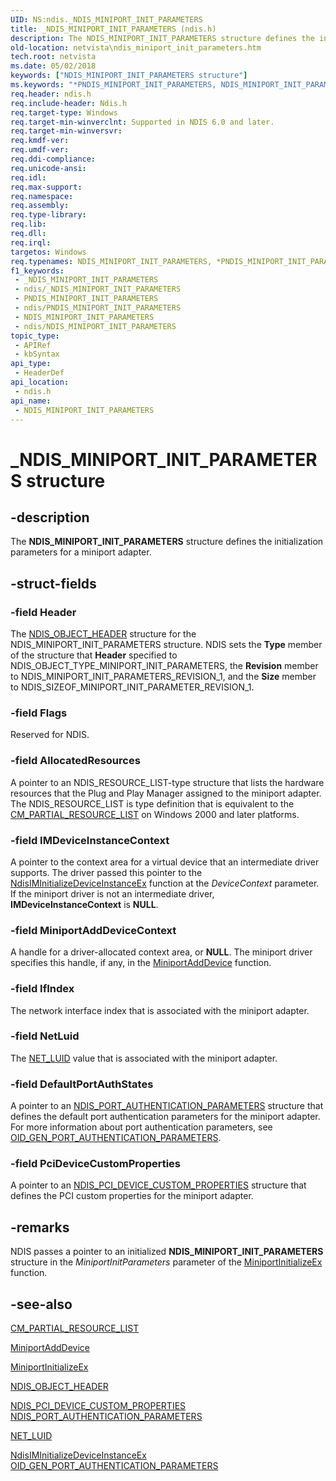 ```yaml
---
UID: NS:ndis._NDIS_MINIPORT_INIT_PARAMETERS
title: _NDIS_MINIPORT_INIT_PARAMETERS (ndis.h)
description: The NDIS_MINIPORT_INIT_PARAMETERS structure defines the initialization parameters for a miniport adapter.
old-location: netvista\ndis_miniport_init_parameters.htm
tech.root: netvista
ms.date: 05/02/2018
keywords: ["NDIS_MINIPORT_INIT_PARAMETERS structure"]
ms.keywords: "*PNDIS_MINIPORT_INIT_PARAMETERS, NDIS_MINIPORT_INIT_PARAMETERS, NDIS_MINIPORT_INIT_PARAMETERS structure [Network Drivers Starting with Windows Vista], PNDIS_MINIPORT_INIT_PARAMETERS, PNDIS_MINIPORT_INIT_PARAMETERS structure pointer [Network Drivers Starting with Windows Vista], _NDIS_MINIPORT_INIT_PARAMETERS, miniport_structures_ref_064614b0-eb2a-4fdd-8b0a-d14540e6faa5.xml, ndis/NDIS_MINIPORT_INIT_PARAMETERS, ndis/PNDIS_MINIPORT_INIT_PARAMETERS, netvista.ndis_miniport_init_parameters"
req.header: ndis.h
req.include-header: Ndis.h
req.target-type: Windows
req.target-min-winverclnt: Supported in NDIS 6.0 and later.
req.target-min-winversvr: 
req.kmdf-ver: 
req.umdf-ver: 
req.ddi-compliance: 
req.unicode-ansi: 
req.idl: 
req.max-support: 
req.namespace: 
req.assembly: 
req.type-library: 
req.lib: 
req.dll: 
req.irql: 
targetos: Windows
req.typenames: NDIS_MINIPORT_INIT_PARAMETERS, *PNDIS_MINIPORT_INIT_PARAMETERS
f1_keywords:
 - _NDIS_MINIPORT_INIT_PARAMETERS
 - ndis/_NDIS_MINIPORT_INIT_PARAMETERS
 - PNDIS_MINIPORT_INIT_PARAMETERS
 - ndis/PNDIS_MINIPORT_INIT_PARAMETERS
 - NDIS_MINIPORT_INIT_PARAMETERS
 - ndis/NDIS_MINIPORT_INIT_PARAMETERS
topic_type:
 - APIRef
 - kbSyntax
api_type:
 - HeaderDef
api_location:
 - ndis.h
api_name:
 - NDIS_MINIPORT_INIT_PARAMETERS
---
```


# _NDIS_MINIPORT_INIT_PARAMETERS structure


## -description

The <b>NDIS_MINIPORT_INIT_PARAMETERS</b> structure defines the initialization parameters for a miniport
  adapter.

## -struct-fields

### -field Header

The 
     <a href="/windows-hardware/drivers/ddi/ntddndis/ns-ntddndis-_ndis_object_header">NDIS_OBJECT_HEADER</a> structure for the
     NDIS_MINIPORT_INIT_PARAMETERS structure. NDIS sets the 
     <b>Type</b> member of the structure that 
     <b>Header</b> specified to NDIS_OBJECT_TYPE_MINIPORT_INIT_PARAMETERS, the 
     <b>Revision</b> member to NDIS_MINIPORT_INIT_PARAMETERS_REVISION_1, and the 
     <b>Size</b> member to NDIS_SIZEOF_MINIPORT_INIT_PARAMETER_REVISION_1.

### -field Flags

Reserved for NDIS.

### -field AllocatedResources

A pointer to an NDIS_RESOURCE_LIST-type structure that lists the hardware resources that the Plug
     and Play Manager assigned to the miniport adapter. The NDIS_RESOURCE_LIST is type definition that is
     equivalent to the 
     <a href="/windows-hardware/drivers/ddi/wdm/ns-wdm-_cm_partial_resource_list">CM_PARTIAL_RESOURCE_LIST</a> on Windows
     2000 and later platforms.

### -field IMDeviceInstanceContext

A pointer to the context area for a virtual device that an intermediate driver supports. The
     driver passed this pointer to the 
     <a href="/windows-hardware/drivers/ddi/ndis/nf-ndis-ndisiminitializedeviceinstanceex">
     NdisIMInitializeDeviceInstanceEx</a> function at the 
     <i>DeviceContext</i> parameter. If the miniport driver is not an intermediate driver, 
     <b>IMDeviceInstanceContext</b> is <b>NULL</b>.

### -field MiniportAddDeviceContext

A handle for a driver-allocated context area, or <b>NULL</b>. The miniport driver specifies this handle,
     if any, in the 
     <a href="/windows-hardware/drivers/ddi/ndis/nc-ndis-miniport_add_device">MiniportAddDevice</a> function.

### -field IfIndex

The network interface index that is associated with the miniport adapter.

### -field NetLuid

The 
     <a href="/windows/win32/api/ifdef/ns-ifdef-net_luid_lh">NET_LUID</a> value that is associated with the
     miniport adapter.

### -field DefaultPortAuthStates

A pointer to an 
     <a href="/windows-hardware/drivers/ddi/ntddndis/ns-ntddndis-_ndis_port_authentication_parameters">
     NDIS_PORT_AUTHENTICATION_PARAMETERS</a> structure that defines the default port authentication
     parameters for the miniport adapter. For more information about port authentication parameters, see 
     <a href="/windows-hardware/drivers/network/oid-gen-port-authentication-parameters">
     OID_GEN_PORT_AUTHENTICATION_PARAMETERS</a>.

### -field PciDeviceCustomProperties

A pointer to an 
     <a href="/windows-hardware/drivers/ddi/ntddndis/ns-ntddndis-_ndis_pci_device_custom_properties">
     NDIS_PCI_DEVICE_CUSTOM_PROPERTIES</a> structure that defines the PCI custom properties for the
     miniport adapter.

## -remarks

NDIS passes a pointer to an initialized <b>NDIS_MINIPORT_INIT_PARAMETERS</b> structure in the 
    <i>MiniportInitParameters</i> parameter of the 
    <a href="/windows-hardware/drivers/ddi/ndis/nc-ndis-miniport_initialize">MiniportInitializeEx</a> function.

## -see-also

<a href="/windows-hardware/drivers/ddi/wdm/ns-wdm-_cm_partial_resource_list">CM_PARTIAL_RESOURCE_LIST</a>



<a href="/windows-hardware/drivers/ddi/ndis/nc-ndis-miniport_add_device">MiniportAddDevice</a>



<a href="/windows-hardware/drivers/ddi/ndis/nc-ndis-miniport_initialize">MiniportInitializeEx</a>



<a href="/windows-hardware/drivers/ddi/ntddndis/ns-ntddndis-_ndis_object_header">NDIS_OBJECT_HEADER</a>



<a href="/windows-hardware/drivers/ddi/ntddndis/ns-ntddndis-_ndis_pci_device_custom_properties">
   NDIS_PCI_DEVICE_CUSTOM_PROPERTIES</a>



<a href="/windows-hardware/drivers/ddi/ntddndis/ns-ntddndis-_ndis_port_authentication_parameters">
   NDIS_PORT_AUTHENTICATION_PARAMETERS</a>



<a href="/windows/win32/api/ifdef/ns-ifdef-net_luid_lh">NET_LUID</a>



<a href="/windows-hardware/drivers/ddi/ndis/nf-ndis-ndisiminitializedeviceinstanceex">
   NdisIMInitializeDeviceInstanceEx</a>



<a href="/windows-hardware/drivers/network/oid-gen-port-authentication-parameters">
   OID_GEN_PORT_AUTHENTICATION_PARAMETERS</a>
